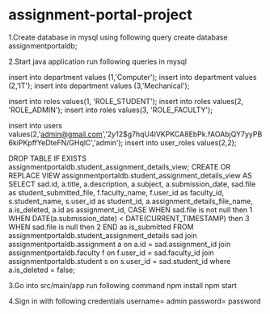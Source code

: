 # assignment-portal-project
1.Create database in mysql using following query
create database assignmentportaldb;

2.Start java application run following queries in mysql

insert into department values (1,'Computer');
insert into department values (2,'IT');
insert into department values (3,'Mechanical');

insert into roles values(1, 'ROLE_STUDENT');
insert into roles values(2, 'ROLE_ADMIN');
insert into roles values(3, 'ROLE_FACULTY');

insert into users values(2,'admin@gmail.com','$2y$12$g7hqU4lVKPKCA8EbPk.fAOAbjQY7yyPB6kiPKpffYeDteFN/GHqlC','admin');
insert into user_roles values(2,2);

DROP TABLE IF EXISTS assignmentportaldb.student_assignment_details_view;
CREATE OR REPLACE VIEW assignmentportaldb.student_assignment_details_view AS 
SELECT sad.id, a.title, a.description, a.subject, a.submission_date, sad.file as student_submitted_file, f.faculty_name, 
	f.user_id as faculty_id, s.student_name, s.user_id as student_id, a.assignment_details_file_name, a.is_deleted, a.id as assignment_id,
    CASE 
		WHEN sad.file is not null then 1
		WHEN DATE(a.submission_date) < DATE(CURRENT_TIMESTAMP) then 3
		WHEN sad.file is null then 2
		END as is_submitted
    FROM assignmentportaldb.student_assignment_details sad
	join assignmentportaldb.assignment a on a.id = sad.assignment_id
	join assignmentportaldb.faculty f on f.user_id = sad.faculty_id
	join assignmentportaldb.student s on s.user_id = sad.student_id
    where a.is_deleted = false;

3.Go into src/main/app run following command
npm install
npm start

4.Sign in with following credentials
username= admin
password= password
